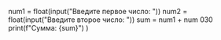 num1 = float(input("Введите первое число: "))
num2 = float(input("Введите второе число: "))
sum = num1 + num 030
print(f"Сумма: {sum}")
)
